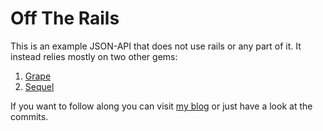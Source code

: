 # Off The Rails

This is an example JSON-API that does not use rails or any part of it. It instead relies mostly on two other gems:

1. [Grape](https://github.com/ruby-grape/grape)
2. [Sequel](http://sequel.jeremyevans.net/)

If you want to follow along you can visit [my blog](https://www.brewing-bits.com/blog/off-the-rails) or just have a look at the commits.
